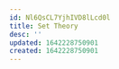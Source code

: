 ```yaml
---
id: Nl6QsCL7YjhIVD8lLcd0l
title: Set Theory
desc: ''
updated: 1642228750901
created: 1642228750901
---
```


